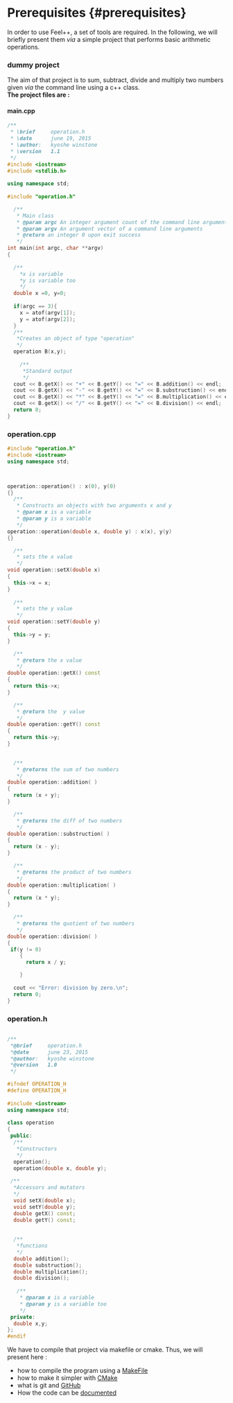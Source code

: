 Prerequisites  {#prerequisites}
=====

In order to use Feel++, a set of tools are required.
In the following, we will briefly present them *via* a simple project that performs basic arithmetic operations.
### dummy project

The aim of that project is to sum, subtract, divide and multiply two numbers given *via* the command line using a c++ class.  
**The project files are :**
#### main.cpp   
```c++
/**
 * \brief     operation.h
 * \date      june 19, 2015
 * \author:   kyoshe winstone
 * \version   1.1
 */
#include <iostream>
#include <stdlib.h>
 
using namespace std;
 
#include "operation.h"

  /**
   * Main class
   * @param argc An integer argument count of the command line arguments
   * @param argv An argument vector of a command line arguments
   * @return an integer 0 upon exit success
   */
int main(int argc, char **argv) 
{ 
  
  /**
    *x is variable
    *y is variable too
    */
  double x =0, y=0;
  
  if(argc == 3){
    x = atof(argv[1]);
    y = atof(argv[2]);
  }
  /**
   *Creates an object of type "operation"
   */
  operation B(x,y);
  
    /** 
     *Standard output
     */ 
  cout << B.getX() << "+" << B.getY() << "=" << B.addition() << endl;
  cout << B.getX() << "-" << B.getY() << "=" << B.substruction() << endl;
  cout << B.getX() << "*" << B.getY() << "=" << B.multiplication() << endl;
  cout << B.getX() << "/" << B.getY() << "=" << B.division() << endl;
  return 0;
}
```
### operation.cpp
```c++
#include "operation.h"
#include <iostream>
using namespace std;



operation::operation() : x(0), y(0)
{}
  /**
   * Constructs an objects with two arguments x and y
   * @param x is a variable
   * @param y is a variable
   */
operation::operation(double x, double y) : x(x), y(y)
{}

  /**
   * sets the x value
   */
void operation::setX(double x)
{
  this->x = x;
}
 
  /**
   * sets the y value 
   */
void operation::setY(double y)
{
  this->y = y;
}

  /**
   * @return the x value
   */
double operation::getX() const
{
  return this->x;
} 

  /**
   * @return the  y value
   */
double operation::getY() const
{
  return this->y;
} 
 

  /**
   * @returns the sum of two numbers
   */
double operation::addition( )
{
  return (x + y);
}

  /**
   * @returns the diff of two numbers
   */
double operation::substruction( )
{
  return (x - y);
}

  /**
   * @returns the product of two numbers
   */
double operation::multiplication( )
{
  return (x * y);
}

  /**
   * @returns the quotient of two numbers
   */
double operation::division( )
{
 if(y != 0)
    {
      return x / y;

    }
    
  cout << "Error: division by zero.\n";
  return 0;
}
```
### operation.h
```c++

/**
 *@brief     operation.h
 *@date      june 23, 2015
 *@author:   kyoshe winstone
 *@version   1.0
 */

#ifndef OPERATION_H
#define OPERATION_H
 
#include <iostream>
using namespace std;
 
class operation
{
 public:
  /**
   *Constructors
   */
  operation();
  operation(double x, double y);
 
 /**
  *Accessors and mutators
  */
  void setX(double x);
  void setY(double y);
  double getX() const;
  double getY() const;
 
  
  /**
   *functions
   */
  double addition();
  double substruction();
  double multiplication();
  double division();
 
   /**
    * @param x is a variable
    * @param y is a variable too
    */
 private: 
  double x,y;
};
#endif
```

We have to compile that project via makefile or cmake.   Thus, we will present here : 
- how to compile the program using a [MakeFile](makefile.md)
- how to make it simpler with [CMake](cmake.md)
- what is git and [GitHub](github.md)
- How the code can be [documented](doxygen.md)
